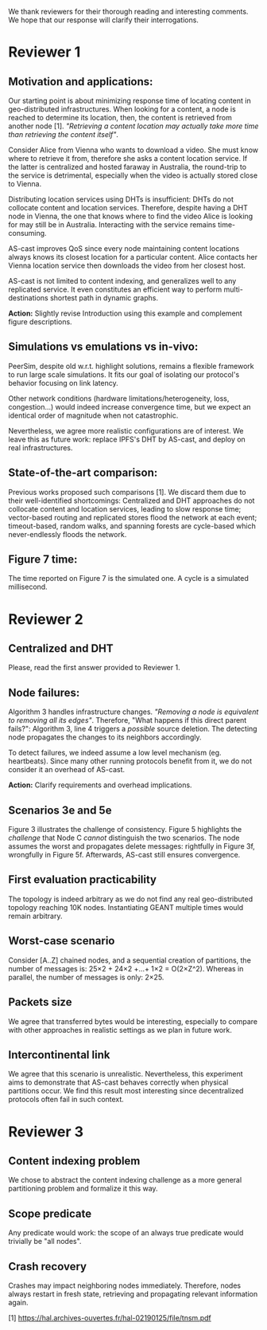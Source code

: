 We thank reviewers for their thorough reading and interesting
comments. We hope that our response will clarify their interrogations.

# Reviewer 1

## Motivation and applications:
Our starting point is about minimizing response time of locating
content in geo-distributed infrastructures. When looking for a
content, a node is reached to determine its location, then, the
content is retrieved from another node [1]. _"Retrieving a content
location may actually take more time than retrieving the content
itself"_.

Consider Alice from Vienna who wants to download a video. She must
know where to retrieve it from, therefore she asks a content location
service. If the latter is centralized and hosted faraway in Australia,
the round-trip to the service is detrimental, especially when the
video is actually stored close to Vienna.

Distributing location services using DHTs is insufficient: DHTs do not
collocate content and location services. Therefore, despite having a
DHT node in Vienna, the one that knows where to find the video Alice
is looking for may still be in Australia. Interacting with the service
remains time-consuming.

AS-cast improves QoS since every node maintaining content locations
always knows its closest location for a particular content.  Alice
contacts her Vienna location service then downloads the video from her
closest host.

AS-cast is not limited to content indexing, and generalizes well to
any replicated service. It even constitutes an efficient way to
perform multi-destinations shortest path in dynamic graphs.

**Action:** Slightly revise Introduction using this example and
complement figure descriptions.

## Simulations vs emulations vs in-vivo:

PeerSim, despite old w.r.t. highlight solutions, remains a flexible
framework to run large scale simulations. It fits our goal of
isolating our protocol's behavior focusing on link latency.

Other network conditions (hardware limitations/heterogeneity, loss,
congestion…) would indeed increase convergence time, but we expect an
identical order of magnitude when not catastrophic.

Nevertheless, we agree more realistic configurations are of
interest. We leave this as future work: replace IPFS's DHT by AS-cast,
and deploy on real infrastructures.

## State-of-the-art comparison:
Previous works proposed such comparisons [1]. We discard them due to
their well-identified shortcomings: Centralized and DHT approaches do
not collocate content and location services, leading to slow response
time; vector-based routing and replicated stores flood the network at
each event; timeout-based, random walks, and spanning forests are
cycle-based which never-endlessly floods the network.

## Figure 7 time:
The time reported on Figure 7 is the simulated one. A cycle is a
simulated millisecond.


# Reviewer 2

## Centralized and DHT
Please, read the first answer provided to Reviewer 1.

## Node failures:
Algorithm 3 handles infrastructure changes.  _"Removing a node is
equivalent to removing all its edges"_.  Therefore, "What happens if
this direct parent fails?": Algorithm 3, line 4 triggers a _possible_
source deletion. The detecting node propagates the changes to its
neighbors accordingly.

To detect failures, we indeed assume a low level mechanism
(eg. heartbeats). Since many other running protocols benefit from it,
we do not consider it an overhead of AS-cast.

**Action:** Clarify requirements and overhead implications.

## Scenarios 3e and 5e
Figure 3 illustrates the challenge of consistency.  Figure 5
highlights the *challenge* that Node C *cannot* distinguish the two
scenarios.  The node assumes the worst and propagates delete messages:
rightfully in Figure 3f, wrongfully in Figure 5f. Afterwards, AS-cast
still ensures convergence.

## First evaluation practicability
The topology is indeed arbitrary as we do not find any real
geo-distributed topology reaching 10K nodes.  Instantiating GEANT
multiple times would remain arbitrary.

## Worst-case scenario
Consider [A..Z] chained nodes, and a sequential creation of
partitions, the number of messages is: 25×2 + 24×2 +…+ 1×2 = O(2×Z^2).
Whereas in parallel, the number of messages is only: 2×25.

## Packets size
We agree that transferred bytes would be interesting, especially to
compare with other approaches in realistic settings as we plan in
future work.

## Intercontinental link
We agree that this scenario is unrealistic.  Nevertheless, this
experiment aims to demonstrate that AS-cast behaves correctly when
physical partitions occur. We find this result most interesting since
decentralized protocols often fail in such context.


# Reviewer 3

## Content indexing problem 
We chose to abstract the content indexing challenge as a more general
partitioning problem and formalize it this way.

## Scope predicate
Any predicate would work: the scope of an always true predicate would
trivially be "all nodes".

## Crash recovery
Crashes may impact neighboring nodes immediately.  Therefore, nodes
always restart in fresh state, retrieving and propagating relevant
information again.



[1] https://hal.archives-ouvertes.fr/hal-02190125/file/tnsm.pdf

